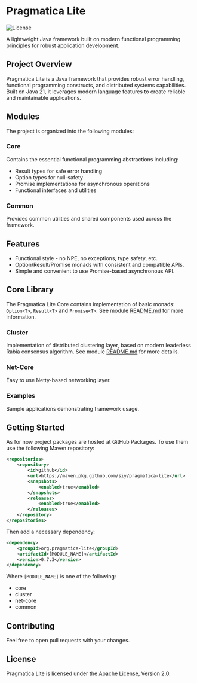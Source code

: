 # Pragmatica Lite

![License](https://img.shields.io/badge/license-Apache%202-blue.svg)

A lightweight Java framework built on modern functional programming principles for robust application development.

## Project Overview

Pragmatica Lite is a Java framework that provides robust error handling, functional programming constructs, and distributed systems capabilities. Built on Java 21, it leverages modern language features to create reliable and maintainable applications.

## Modules

The project is organized into the following modules:

### Core
Contains the essential functional programming abstractions including:
- Result types for safe error handling
- Option types for null-safety
- Promise implementations for asynchronous operations
- Functional interfaces and utilities

### Common
Provides common utilities and shared components used across the framework.

## Features
* Functional style - no NPE, no exceptions, type safety, etc.
* Option<T>/Result<T>/Promise<T> monads with consistent and compatible APIs.
* Simple and convenient to use Promise-based asynchronous API.

## Core Library
The Pragmatica Lite Core contains implementation of basic monads:
`Option<T>`, `Result<T>` and `Promise<T>`. See module [README.md](core/README.md) for more information.

### Cluster
Implementation of distributed clustering layer, based on modern
leaderless Rabia consensus algorithm. See module [README.md](cluster/README.md) for more details.

### Net-Core
Easy to use Netty-based networking layer.

### Examples
Sample applications demonstrating framework usage.

## Getting Started

As for now project packages are hosted at GitHub Packages. 
To use them use the following Maven repository:
```xml
<repositories>
    <repository>
        <id>github</id>
        <url>https://maven.pkg.github.com/siy/pragmatica-lite</url>
        <snapshots>
            <enabled>true</enabled>
        </snapshots>
        <releases>
            <enabled>true</enabled>
        </releases>
    </repository>
</repositories>
```
Then add a necessary dependency:
```xml
<dependency>
    <groupId>org.pragmatica-lite</groupId>
    <artifactId>[MODULE_NAME]</artifactId>
    <version>0.7.3</version>
</dependency>
```
Where `[MODULE_NAME]` is one of the following:
 - core
 - cluster
 - net-core
 - common

## Contributing

Feel free to open pull requests with your changes. 
 
## License 

Pragmatica Lite is licensed under the Apache License, Version 2.0.
